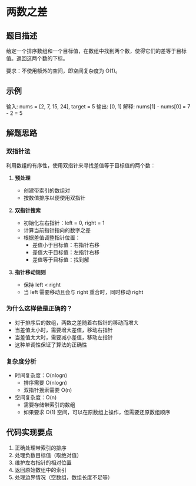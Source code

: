 # 两数之差

## 题目描述
给定一个排序数组和一个目标值，在数组中找到两个数，使得它们的差等于目标值。返回这两个数的下标。

要求：不使用额外的空间，即空间复杂度为 O(1)。

## 示例
输入: nums = [2, 7, 15, 24], target = 5
输出: [0, 1]
解释: nums[1] - nums[0] = 7 - 2 = 5

## 解题思路

### 双指针法
利用数组的有序性，使用双指针来寻找差值等于目标值的两个数：

1. **预处理**
   - 创建带索引的数组对
   - 按数值排序以便使用双指针

2. **双指针搜索**
   - 初始化左右指针：left = 0, right = 1
   - 计算当前指针指向的数字之差
   - 根据差值调整指针位置：
     - 差值小于目标值：右指针右移
     - 差值大于目标值：左指针右移
     - 差值等于目标值：找到解

3. **指针移动规则**
   - 保持 left < right
   - 当 left 需要移动且会与 right 重合时，同时移动 right

### 为什么这样做是正确的？
- 对于排序后的数组，两数之差随着右指针的移动而增大
- 当差值太小时，需要增大差值，移动右指针
- 当差值太大时，需要减小差值，移动左指针
- 这种单调性保证了算法的正确性

### 复杂度分析
- 时间复杂度：O(nlogn)
  - 排序需要 O(nlogn)
  - 双指针搜索需要 O(n)
- 空间复杂度：O(n)
  - 需要存储带索引的数组
  - 如果要求 O(1) 空间，可以在原数组上操作，但需要还原数组顺序

## 代码实现要点
1. 正确处理带索引的排序
2. 处理负数目标值（取绝对值）
3. 维护左右指针的相对位置
4. 返回原始数组中的索引
5. 处理边界情况（空数组，数组长度不足等） 